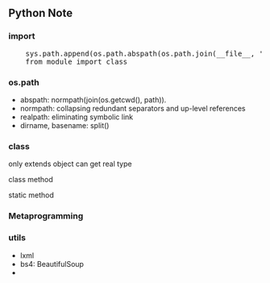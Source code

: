 ## Python Note

### import

<pre>
	sys.path.append(os.path.abspath(os.path.join(__file__, '../lib'))
	from module import class
</pre>

### os.path

- abspath: normpath(join(os.getcwd(), path)).
- normpath: collapsing redundant separators and up-level references
- realpath: eliminating symbolic link
- dirname, basename: split()

### class

only extends object can get real type

class method

static method

### Metaprogramming


### utils

- lxml
- bs4: BeautifulSoup
- 